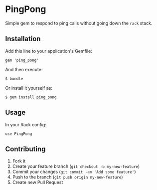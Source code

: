 # PingPong

Simple gem to respond to ping calls without going down the `rack` stack.

## Installation

Add this line to your application's Gemfile:

    gem 'ping_pong'

And then execute:

    $ bundle

Or install it yourself as:

    $ gem install ping_pong

## Usage

In your Rack config:

    use PingPong

## Contributing

1. Fork it
2. Create your feature branch (`git checkout -b my-new-feature`)
3. Commit your changes (`git commit -am 'Add some feature'`)
4. Push to the branch (`git push origin my-new-feature`)
5. Create new Pull Request
